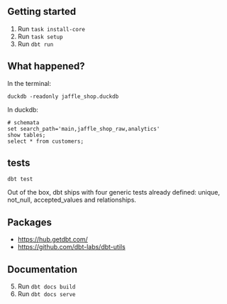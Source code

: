 ## Getting started

1. Run `task install-core`
2. Run `task setup`
4. Run `dbt run`

## What happened?

In the terminal:

```
duckdb -readonly jaffle_shop.duckdb
```

In duckdb:

```
# schemata
set search_path='main,jaffle_shop_raw,analytics'
show tables;
select * from customers;
```

## tests

```
dbt test
```

Out of the box, dbt ships with four generic tests already defined: unique, not_null, accepted_values and relationships.

## Packages

- https://hub.getdbt.com/
- https://github.com/dbt-labs/dbt-utils


## Documentation

5. Run `dbt docs build`
6. Run `dbt docs serve`




